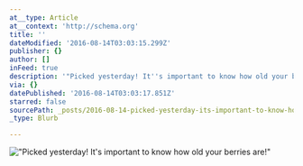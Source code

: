 ```yaml
---
at__type: Article
at__context: 'http://schema.org'
title: ''
dateModified: '2016-08-14T03:03:15.299Z'
publisher: {}
author: []
inFeed: true
description: '"Picked yesterday! It''s important to know how old your berries are!"'
via: {}
datePublished: '2016-08-14T03:03:17.851Z'
starred: false
sourcePath: _posts/2016-08-14-picked-yesterday-its-important-to-know-how-old-your-berri.md
_type: Blurb

---
```

> 

!["Picked yesterday! It's important to know how old your berries are!"](https://the-grid-user-content.s3-us-west-2.amazonaws.com/3c9cda63-e50a-4c3b-99f4-373fc81af1a7.jpg)